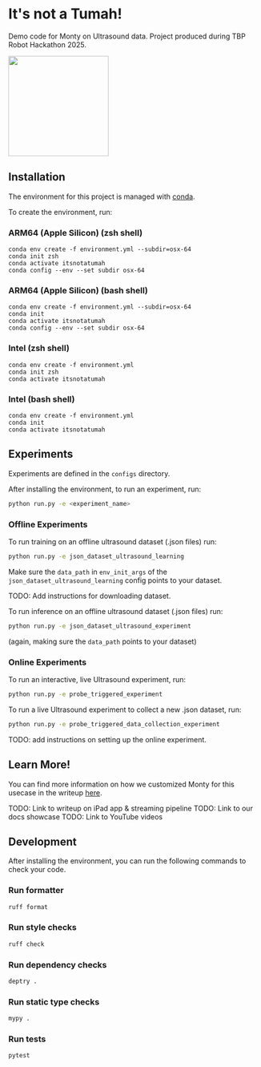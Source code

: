 # It's not a Tumah!

Demo code for Monty on Ultrasound data. Project produced during TBP Robot Hackathon 2025.

<img src="https://ih1.redbubble.net/image.926924257.3854/bg,f8f8f8-flat,750x,075,f-pad,750x1000,f8f8f8.jpg" width="200">

## Installation

The environment for this project is managed with [conda](https://www.anaconda.com/download/success).

To create the environment, run:

### ARM64 (Apple Silicon) (zsh shell)
```
conda env create -f environment.yml --subdir=osx-64
conda init zsh
conda activate itsnotatumah
conda config --env --set subdir osx-64
```

### ARM64 (Apple Silicon) (bash shell)
```
conda env create -f environment.yml --subdir=osx-64
conda init
conda activate itsnotatumah
conda config --env --set subdir osx-64
```

### Intel (zsh shell)
```
conda env create -f environment.yml
conda init zsh
conda activate itsnotatumah
```

### Intel (bash shell)
```
conda env create -f environment.yml
conda init
conda activate itsnotatumah
```

## Experiments

Experiments are defined in the `configs` directory.

After installing the environment, to run an experiment, run:

```bash
python run.py -e <experiment_name>
```

### Offline Experiments

To run training on an offline ultrasound dataset (.json files) run:
```bash
python run.py -e json_dataset_ultrasound_learning
```

Make sure the `data_path` in `env_init_args` of the `json_dataset_ultrasound_learning` config points to your dataset.

TODO: Add instructions for downloading dataset.

To run inference on an offline ultrasound dataset (.json files) run:
```bash
python run.py -e json_dataset_ultrasound_experiment
```
(again, making sure the `data_path` points to your dataset)

### Online Experiments

To run an interactive, live Ultrasound experiment, run:
```bash
python run.py -e probe_triggered_experiment
```

To run a live Ultrasound experiment to collect a new .json dataset, run:
```bash
python run.py -e probe_triggered_data_collection_experiment
```

TODO: add instructions on setting up the online experiment.

## Learn More!

You can find more information on how we customized Monty for this usecase in the writeup [here](./custom_classes/How_Monty_is_Customized.md).

TODO: Link to writeup on iPad app & streaming pipeline
TODO: Link to our docs showcase
TODO: Link to YouTube videos

## Development

After installing the environment, you can run the following commands to check your code.

### Run formatter

```bash
ruff format
```

### Run style checks

```bash
ruff check
```

### Run dependency checks

```bash
deptry .
```

### Run static type checks

```bash
mypy .
```

### Run tests

```bash
pytest
```
